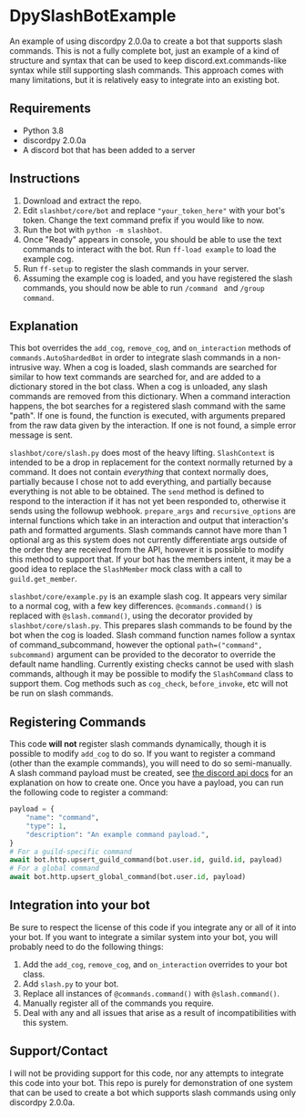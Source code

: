 # DpySlashBotExample
An example of using discordpy 2.0.0a to create a bot that supports slash commands. This is not a fully complete bot, just an example of a kind of structure and syntax that can be used to keep discord.ext.commands-like syntax while still supporting slash commands. This approach comes with many limitations, but it is relatively easy to integrate into an existing bot.

## Requirements
- Python 3.8
- discordpy 2.0.0a
- A discord bot that has been added to a server

## Instructions
1. Download and extract the repo.
2. Edit `slashbot/core/bot` and replace `"your_token_here"` with your bot's token. Change the text command prefix if you would like to now.
3. Run the bot with `python -m slashbot`.
4. Once "Ready" appears in console, you should be able to use the text commands to interact with the bot. Run `ff-load example` to load the example cog.
5. Run `ff-setup` to register the slash commands in your server.
6. Assuming the example cog is loaded, and you have registered the slash commands, you should now be able to run `/command ` and `/group command`.

## Explanation
This bot overrides the `add_cog`, `remove_cog`, and `on_interaction` methods of `commands.AutoShardedBot` in order to integrate slash commands in a non-intrusive way. When a cog is loaded, slash commands are searched for similar to how text commands are searched for, and are added to a dictionary stored in the bot class. When a cog is unloaded, any slash commands are removed from this dictionary. When a command interaction happens, the bot searches for a registered slash command with the same "path". If one is found, the function is executed, with arguments prepared from the raw data given by the interaction. If one is not found, a simple error message is sent.

`slashbot/core/slash.py` does most of the heavy lifting. `SlashContext` is intended to be a drop in replacement for the context normally returned by a command. It does not contain *everything* that context normally does, partially because I chose not to add everything, and partially because everything is not able to be obtained. The `send` method is defined to respond to the interaction if it has not yet been responded to, otherwise it sends using the followup webhook. `prepare_args` and `recursive_options` are internal functions which take in an interaction and output that interaction's path and formatted arguments. Slash commands cannot have more than 1 optional arg as this system does not currently differentiate args outside of the order they are received from the API, however it is possible to modify this method to support that. If your bot has the members intent, it may be a good idea to replace the `SlashMember` mock class with a call to `guild.get_member`.

`slashbot/core/example.py` is an example slash cog. It appears very similar to a normal cog, with a few key differences. `@commands.command()` is replaced with `@slash.command()`, using the decorator provided by `slashbot/core/slash.py`. This prepares slash commands to be found by the bot when the cog is loaded. Slash command function names follow a syntax of command_subcommand, however the optional `path=("command", subcommand)` argument can be provided to the decorator to override the default name handling. Currently existing checks cannot be used with slash commands, although it may be possible to modify the `SlashCommand` class to support them. Cog methods such as `cog_check`, `before_invoke`, etc will not be run on slash commands.

## Registering Commands
This code **will not** register slash commands dynamically, though it is possible to modify `add_cog` to do so. If you want to register a command (other than the example commands), you will need to do so semi-manually. A slash command payload must be created, see [the discord api docs](https://discord.com/developers/docs/interactions/application-commands) for an explanation on how to create one. Once you have a payload, you can run the following code to register a command:
```py
payload = {
    "name": "command",
    "type": 1,
    "description": "An example command payload.",
}
# For a guild-specific command
await bot.http.upsert_guild_command(bot.user.id, guild.id, payload)
# For a global command
await bot.http.upsert_global_command(bot.user.id, payload)
```

## Integration into your bot
Be sure to respect the license of this code if you integrate any or all of it into your bot. If you want to integrate a similar system into your bot, you will probably need to do the following things:
1. Add the `add_cog`, `remove_cog`, and `on_interaction` overrides to your bot class.
2. Add `slash.py` to your bot.
3. Replace all instances of `@commands.command()` with `@slash.command()`.
4. Manually register all of the commands you require.
5. Deal with any and all issues that arise as a result of incompatibilities with this system.

## Support/Contact
I will not be providing support for this code, nor any attempts to integrate this code into your bot. This repo is purely for demonstration of one system that can be used to create a bot which supports slash commands using only discordpy 2.0.0a.
